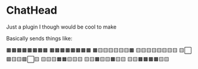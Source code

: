 <h1>ChatHead</h1>
<p>Just a plugin I though would be cool to make</p>

Basically sends things like:

🟫🟫🟫🟫🟫🟫🟫🟫
🟫🟫🟫🟫🟫🟫🟫🟫
🟫🟨🟨🟨🟨🟨🟨🟫
🟨🟨🟨🟨🟨🟨🟨🟨
🟨⬜🟪🟨🟨🟪⬜🟨
🟨🟨🟨🟧🟧🟨🟨🟨
🟨🟨🟫🟨🟨🟫🟨🟨
🟨🟨🟫🟫🟫🟫🟨🟨
